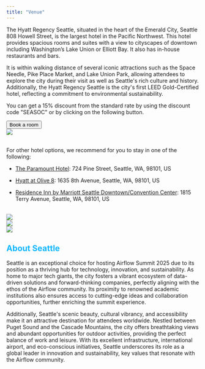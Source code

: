 ```yaml
---
title: "Venue"
---
```


<div class="container">
  <div class="row">
    <div class="col-lg-6">
      
<p>The Hyatt Regency Seattle, situated in the heart of the Emerald City, Seattle 808 Howell Street, is the largest hotel in the Pacific Northwest. This hotel provides spacious rooms and suites with a view to cityscapes of downtown including Washington’s Lake Union or Elliott Bay. It also has in-house restaurants and bars.
</p>

<p>It is within walking distance of several iconic attractions such as the Space Needle, Pike Place Market, and Lake Union Park, allowing attendees to explore the city during their visit as well as Seattle's rich culture and history. Additionally, the Hyatt Regency Seattle is the city's first LEED Gold-Certified hotel, reflecting a commitment to environmental sustainability.<p>

<p>You can get a 15% discount from the standard rate by using the discount code "SEASOC" or by clicking on the following button.</p>

<a href="https://www.hyatt.com/shop/rooms/sears?checkinDate=2025-10-06&checkoutDate=2025-10-09&rooms=1&adults=1&kids=0&offercode=SEASOC&accessibilityCheck=false" target="_blank">
  <button class="btn mb-4 btn-rounded btn-primary hero-button mx-auto d-block">Book a room</button>
</a>

</div>


<div class="col-lg-6">
  <img src="/images/venue/hyatt-seattle.jpg" class="img-fluid">
</div>
</div>
<br>
</div>


For other hotel options, we recommend for you to stay in one of the following:
* <a href="https://www.guestreservations.com/the-paramount-hotel/booking?utm_source=google&utm_medium=cpc&utm_campaign=988696232&gad_source=1&gad_campaignid=988696232&gbraid=0AAAAADiMQMbSDY6Tdv01RRTXoqq5eMSN1&gclid=Cj0KCQjwqebEBhD9ARIsAFZMbfw0MNRjeUJ5h49H_BF-CgcdChzkQuPVfBYZFuZhZkFK7XF4C222UEYaApztEALw_wcB" target="_blank">The Paramount Hotel</a>: 724 Pine Street, Seattle, WA, 98101, US

* <a href="https://www.guestreservations.com/hyatt-at-olive-8/booking?utm_source=google&utm_medium=cpc&utm_campaign=989756590&gad_source=1&gad_campaignid=989756590&gbraid=0AAAAADiMQMbZyttb-eA19Vi655Mw2uJv_&gclid=Cj0KCQjwqebEBhD9ARIsAFZMbfw7pYY8UR-_149X1WFImTpvdPklfu1oRIXyOiQ_ZzfA1DiuFRvprXYaAuJpEALw_wcB" target="_blank">Hyatt at Olive 8</a>:
1635 8th Avenue, Seattle, WA, 98101, US

* <a href="https://www.guestreservations.com/residence-inn-by-marriott-seattle-downtownconvention-center/booking?utm_source=google&utm_medium=cpc&utm_campaign=16981602887&gad_source=1&gad_campaignid=16981602887&gbraid=0AAAAADiMQMaZDwsUYprysLv9aQkEq9DZv&gclid=Cj0KCQjwqebEBhD9ARIsAFZMbfwlCUitC-R0jSQZrYWif9sFOJKWBCittOYAftxRHvehsFbLbirW534aAiImEALw_wcB" target="_blank">Residence Inn by Marriott Seattle Downtown/Convention Center</a>:
1815 Terry Avenue, Seattle, WA, 98101, US 


<br>

<div class="container text-center">
  <div class="row">
    <div class="col">
      <img src="/images/venue/seattle-1.jpg" class="img-fluid">
    </div>
    <div class="col">
      <img src="/images/venue/seattle-2.jpg" class="img-fluid">
    </div>
    <div class="col">
      <img src="/images/venue/seattle-3.jpg" class="img-fluid">
    </div>
  </div>
</div>


<div class="container">
  <div class=" row align-items-center mt-4">
   
<h2 style="color: #0eb6ff">About Seattle</h2>
      
<p class="mt-3">Seattle is an exceptional choice for hosting Airflow Summit 2025 due to its position as a thriving hub for technology, innovation, and sustainability. As home to major tech giants, the city fosters a vibrant ecosystem of data-driven solutions and forward-thinking companies, perfectly aligning with the ethos of the Airflow community. Its proximity to renowned academic institutions also ensures access to cutting-edge ideas and collaboration opportunities, further enriching the summit experience.</p>

<p>Additionally, Seattle's scenic beauty, cultural vibrancy, and accessibility make it an attractive destination for attendees worldwide. Nestled between Puget Sound and the Cascade Mountains, the city offers breathtaking views and abundant opportunities for outdoor activities, providing the perfect balance of work and leisure. With its excellent infrastructure, international airport, and eco-conscious initiatives, Seattle underscores its role as a global leader in innovation and sustainability, key values that resonate with the Airflow community.</p>
</div>
</div>
